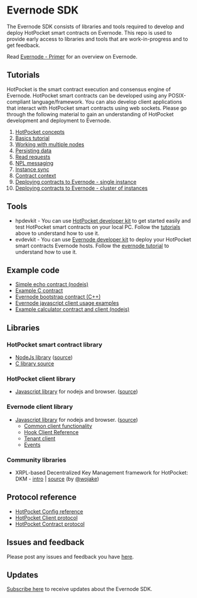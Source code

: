 # Evernode SDK

The Evernode SDK consists of libraries and tools required to develop and deploy HotPocket smart contracts on Evernode. This repo is used to provide early access to libraries and tools that are work-in-progress and to get feedback.

Read [Evernode - Primer](primer.md) for an overview on Evernode.

## Tutorials

HotPocket is the smart contract execution and consensus engine of Evernode. HotPocket smart contracts can be developed using any POSIX-compliant language/framework. You can also develop client applications that interact with HotPocket smart contracts using web sockets. Please go through the following material to gain an understanding of HotPocket development and deployment to Evernode.

1. [HotPocket concepts](hotpocket/concepts.md)
2. [Basics tutorial](hotpocket/tutorial-basics.md)
3. [Working with multiple nodes](hotpocket/tutorial-multinode.md)
4. [Persisting data](hotpocket/tutorial-persistdata.md)
5. [Read requests](hotpocket/tutorial-readreq.md)
6. [NPL messaging](hotpocket/tutorial-npl.md)
7. [Instance sync](hotpocket/tutorial-instance-sync.md)
8. [Contract context](hotpocket/contract-context.md)
9. [Deploying contracts to Evernode - single instance](evernode/tutorial-basics.md)
10. [Deploying contracts to Evernode - cluster of instances](evernode/tutorial-cluster.md)

## Tools

- hpdevkit - You can use [HotPocket developer kit](hpdevkit/index.md) to get started easily and test HotPocket smart contracts on your local PC. Follow the [tutorials](#tutorials) above to understand how to use it.
- evdevkit - You can use [Evernode developer kit](evdevkit/index.md) to deploy your HotPocket smart contracts Evernode hosts. Follow the [evernode tutorial](evernode/tutorial-basics.md) to understand how to use it.

## Example code

- [Simple echo contract (nodejs)](https://github.com/HotPocketDev/hp-nodejs-contract/blob/main/example/echo-contract.js)
- [Example C contract](https://github.com/HotPocketDev/hp-c-contract/blob/main/example_contract.c)
- [Evernode bootstrap contract (C++)](https://github.com/HotPocketDev/evernode-bootstrap-contract)
- [Evernode javascript client usage examples](https://github.com/HotPocketDev/evernode-js-client/blob/main/test/test.js)
- [Example calculator contract and client (nodejs)](https://github.com/HotPocketDev/example-calculator-contract)

## Libraries

### HotPocket smart contract library

- [NodeJs library](https://www.npmjs.com/package/hotpocket-nodejs-contract) ([source](https://github.com/HotPocketDev/hp-nodejs-contract))
- [C library source](https://github.com/HotPocketDev/hp-c-contract)

### HotPocket client library

- [Javascript library](https://www.npmjs.com/package/hotpocket-js-client) for nodejs and browser. ([source](https://github.com/HotPocketDev/hp-js-client))

### Evernode client library

- [Javascript library](https://www.npmjs.com/package/evernode-js-client) for nodejs and browser. ([source](https://github.com/HotPocketDev/evernode-js-client))
  - [Common client functionality](evernode/reference-api-common.md)
  - [Hook Client Reference](evernode/reference-api-hook-clients.md)
  - [Tenant client](evernode/reference-api-tenant.md)
  - [Events](evernode/reference-api-events.md)

### Community libraries

- XRPL-based Decentralized Key Management framework for HotPocket: DKM - [intro](https://devpost.com/software/decentralized-key-management-evernode) | [source](https://github.com/wojake/DKM) (by [@wojake](https://github.com/wojake))

## Protocol reference

- [HotPocket Config reference](hotpocket/reference-configuration.md)
- [HotPocket Client protocol](hotpocket/reference-client-protocol.md)
- [HotPocket Contract protocol](hotpocket/reference-contract-protocol.md)

## Issues and feedback

Please post any issues and feedback you have [here](https://github.com/HotPocketDev/evernode-sdk/issues).

## Updates

[Subscribe here](https://github.com/HotPocketDev/evernode-sdk/issues/4) to receive updates about the Evernode SDK.
